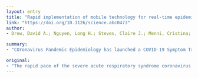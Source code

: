 ```yaml
---
layout: entry
title: "Rapid implementation of mobile technology for real-time epidemiology of COVID-19"
link: "https://doi.org/10.1126/science.abc0473"
author:
- Drew, David A.; Nguyen, Long H.; Steves, Claire J.; Menni, Cristina; Freydin, Maxim; Varsavsky, Thomas; Sudre, Carole H.; Cardoso, M. Jorge; Ourselin, Sebastien; Wolf, Jonathan; Spector, Tim D.; Chan, Andrew T.

summary:
- "COronavirus Pandemic Epidemiology has launched a COVID-19 Symptom Tracker mobile application. The mobile application offers data on risk factors, herald symptoms, clinical outcomes, and geographical hot spots. This initiative offers critical proof-of-concept for the repurposposing existing approaches to enable rapidly scalable epidemiologic data collection and analysis. It is critical for a data-driven response to this public health challenge."

original:
- "The rapid pace of the severe acute respiratory syndrome coronavirus 2 (SARS-CoV-2) pandemic (COVID-19) presents challenges to the robust collection of population-scale data to address this global health crisis. We established the COronavirus Pandemic Epidemiology (COPE) consortium to bring together scientists with expertise in big data research and epidemiology to develop a COVID-19 Symptom Tracker mobile application that we launched in the UK on March 24, 2020 and the US on March 29, 2020 garnering more than 2.8 million users as of May 2, 2020. This mobile application offers data on risk factors, herald symptoms, clinical outcomes, and geographical hot spots. This initiative offers critical proof-of-concept for the repurposing of existing approaches to enable rapidly scalable epidemiologic data collection and analysis which is critical for a data-driven response to this public health challenge."
---
```


